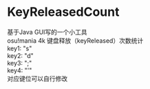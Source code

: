 # KeyReleasedCount
基于Java GUI写的一个小工具\
osu!mania 4k 键盘释放（keyReleased）次数统计\
key1: "s"\
key2: "d"\
key3: ";"\
key4: "'"\
对应键位可以自行修改
